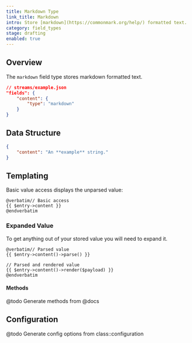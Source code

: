 ```yaml
---
title: Markdown Type
link_title: Markdown
intro: Store [markdown](https://commonmark.org/help/) formatted text.
category: field_types
stage: drafting
enabled: true
---
```


## Overview

The `markdown` field type stores markdown formatted text.

```json
// streams/example.json
"fields": {
    "content": {
        "type": "markdown"
    }
}
```

## Data Structure

```json
{
    "content": "An **example** string."
}
```

## Templating

Basic value access displays the unparsed value:

```blade
@verbatim// Basic access
{{ $entry->content }}
@endverbatim
```

### Expanded Value

To get anything out of your stored value you will need to expand it.

```blade
@verbatim// Parsed value
{{ $entry->content()->parse() }}

// Parsed and rendered value
{{ $entry->content()->render($payload) }}
@endverbatim
```

#### Methods

@todo Generate methods from @docs



## Configuration

@todo Generate config options from class::configuration
